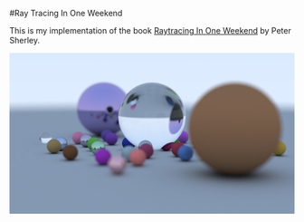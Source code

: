 #Ray Tracing In One Weekend

This is my implementation of the book [Raytracing In One Weekend](https://www.amazon.com/Ray-Tracing-Weekend-Minibooks-Book-ebook/dp/B01B5AODD8/ref=sr_1_1?s=books&ie=UTF8&qid=1475630764&sr=1-1&keywords=raytracing+in+one+weekend) by Peter Sherley.

![Raytracing In One Weekend](https://github.com/fscur/RayTracingInOneWeekend/blob/master/RaytracingInOneWeekend.png)
